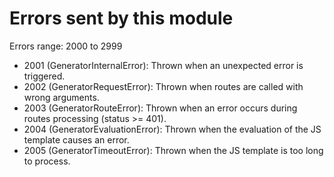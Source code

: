 # Errors sent by this module

Errors range: 2000 to 2999

- 2001 (GeneratorInternalError): Thrown when an unexpected error is triggered.
- 2002 (GeneratorRequestError): Thrown when routes are called with wrong arguments.
- 2003 (GeneratorRouteError): Thrown when an error occurs during routes processing (status >= 401).
- 2004 (GeneratorEvaluationError): Thrown when the evaluation of the JS template causes an error.
- 2005 (GeneratorTimeoutError): Thrown when the JS template is too long to process.
